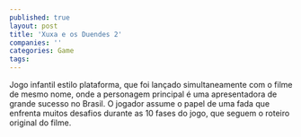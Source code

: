 ```yaml
---
published: true
layout: post
title: 'Xuxa e os Duendes 2'
companies: ''
categories: Game
tags: 
---
```

Jogo infantil estilo plataforma, que foi lan&ccedil;ado simultaneamente com o filme de mesmo nome, onde a personagem principal &eacute; uma apresentadora de grande sucesso no Brasil. O jogador assume o papel de uma fada que enfrenta muitos desafios durante as 10 fases do jogo, que seguem o roteiro original do filme.











